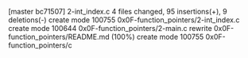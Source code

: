 [master bc71507] 2-int_index.c
 4 files changed, 95 insertions(+), 9 deletions(-)
 create mode 100755 0x0F-function_pointers/2-int_index.c
 create mode 100644 0x0F-function_pointers/2-main.c
 rewrite 0x0F-function_pointers/README.md (100%)
 create mode 100755 0x0F-function_pointers/c
